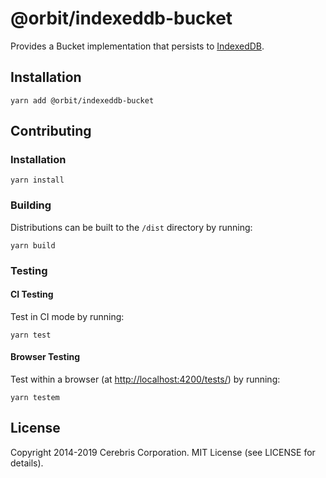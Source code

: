 # @orbit/indexeddb-bucket

Provides a Bucket implementation that persists to
[IndexedDB](https://developer.mozilla.org/en-US/docs/Web/API/IndexedDB_API).

## Installation

```
yarn add @orbit/indexeddb-bucket
```

## Contributing

### Installation

```
yarn install
```

### Building

Distributions can be built to the `/dist` directory by running:

```
yarn build
```

### Testing

#### CI Testing

Test in CI mode by running:

```
yarn test
```

#### Browser Testing

Test within a browser
(at [http://localhost:4200/tests/](http://localhost:4200/tests/)) by running:

```
yarn testem
```

## License

Copyright 2014-2019 Cerebris Corporation. MIT License (see LICENSE for details).
